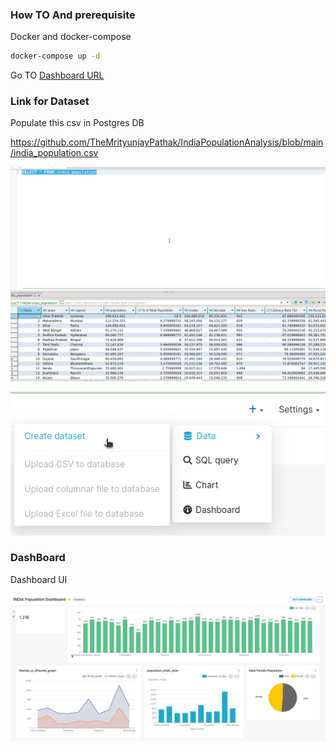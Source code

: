 ### How TO And prerequisite

Docker and docker-compose 

```bash 
docker-compose up -d
```
Go TO [Dashboard URL](http://0.0.0.0:9041/superset/welcome/)

### Link for Dataset

Populate this csv in Postgres DB 

https://github.com/TheMrityunjayPathak/IndiaPopulationAnalysis/blob/main/india_population.csv


![Postgres Image of table](src/postgres_image_data.png)


![Postgres Connection](src/Postgres_connection.png)

### DashBoard

Dashboard UI

![Superset Dashboard](src/dashboard.png)
